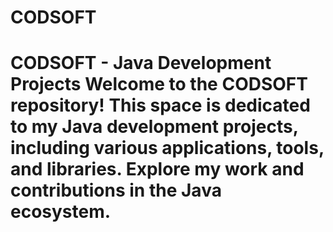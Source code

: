 # CODSOFT
# CODSOFT - Java Development Projects  Welcome to the CODSOFT repository! This space is dedicated to my Java development projects, including various applications, tools, and libraries. Explore my work and contributions in the Java ecosystem.  
